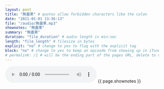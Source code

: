 ```yaml
---
layout: post
title: "無盡果" # quotes allow forbidden characters like the colon
date: "2021-01-01 13:36:13"
file: "/audio/無盡果.mp3"
shownotes: "無盡果"
summary: "無盡果"
duration: "file_duration" # audio length in min:sec
length: "file_length" # filesize in bytes
explicit: "no" # change to yes to flag with the explicit tag
block: "no" # change to yes to keep an episode from showing up in iTunes
# permalink: /1 # will be the ending part of the pages URL, delete to default to the title
---
```


<audio controls>
<source src="{{site.url}}{{site.baseurl}}{{ page.file }}" type="audio/x-mp3">
Your browser does not support the audio element.
</audio>
{{ page.shownotes }}
